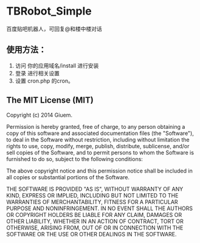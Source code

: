 TBRobot_Simple
==============
百度贴吧机器人，可回复@和楼中楼对话

## 使用方法：

1. 访问 你的应用域名/install 进行安装
2. 登录 进行相关设置
3. 设置 cron.php 的cron。

## The MIT License (MIT)

Copyright (c) 2014 Giuem.

Permission is hereby granted, free of charge, to any person obtaining a copy
of this software and associated documentation files (the "Software"), to deal
in the Software without restriction, including without limitation the rights
to use, copy, modify, merge, publish, distribute, sublicense, and/or sell
copies of the Software, and to permit persons to whom the Software is
furnished to do so, subject to the following conditions:

The above copyright notice and this permission notice shall be included in all
copies or substantial portions of the Software.

THE SOFTWARE IS PROVIDED "AS IS", WITHOUT WARRANTY OF ANY KIND, EXPRESS OR
IMPLIED, INCLUDING BUT NOT LIMITED TO THE WARRANTIES OF MERCHANTABILITY,
FITNESS FOR A PARTICULAR PURPOSE AND NONINFRINGEMENT. IN NO EVENT SHALL THE
AUTHORS OR COPYRIGHT HOLDERS BE LIABLE FOR ANY CLAIM, DAMAGES OR OTHER
LIABILITY, WHETHER IN AN ACTION OF CONTRACT, TORT OR OTHERWISE, ARISING FROM,
OUT OF OR IN CONNECTION WITH THE SOFTWARE OR THE USE OR OTHER DEALINGS IN THE
SOFTWARE.
